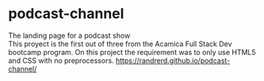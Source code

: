 # podcast-channel
The landing page for a podcast show <br>
This proyect is the first out of three from the Acamica Full Stack Dev bootcamp program.
On this project the requirement was to only use HTML5 and CSS with no preprocessors.
https://randrerd.github.io/podcast-channel/
